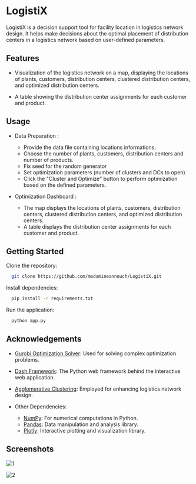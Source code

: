 
# LogistiX

LogistiX is a decision support tool for facility location in logistics network design. It helps make decisions about the optimal placement of distribution centers in a logistics network based on user-defined parameters.


## Features

- Visualization of the logistics network on a map, displaying the locations of plants, customers, distribution centers, clustered distribution centers, and optimized distribution centers.

- A table showing the distribution center assignments for each customer and product.



## Usage

- Data Preparation :

    - Provide the data file containing locations informations.
    - Choose the number of plants, customers, distribution centers and number of products.
    - Fix seed for the random generator
    - Set optimization parameters (number of clusters and DCs to open)
    - Click the "Cluster and Optimize" button to perform optimization based on the defined parameters.

- Optimization Dashboard :
    - The map displays the locations of plants, customers, distribution centers, clustered distribution centers, and optimized distribution centers.
    - A table displays the distribution center assignments for each customer and product.


## Getting Started

Clone the repository:

```bash
  git clone https://github.com/medamineannouch/LogistiX.git
```
Install dependencies:

```bash
  pip install -r requirements.txt

```
Run the application:

```bash
  python app.py


```
    
## Acknowledgements

- [Gurobi Optimization Solver](https://www.gurobi.com/): Used for solving complex optimization problems.

- [Dash Framework](https://dash.plotly.com/): The Python web framework behind the interactive web application.

- [Agglomerative Clustering](https://scikit-learn.org/stable/modules/generated/sklearn.cluster.AgglomerativeClustering.html): Employed for enhancing logistics network design.

- Other Dependencies:
  - [NumPy](https://numpy.org/): For numerical computations in Python.
  - [Pandas](https://pandas.pydata.org/): Data manipulation and analysis library.
  - [Plotly](https://plotly.com/): Interactive plotting and visualization library.


## Screenshots

![1](https://github.com/medamineannouch/LogistiX/assets/95173325/0fa842bd-eac1-4e85-bfd6-10ec299eedca)

![2](https://github.com/medamineannouch/LogistiX/assets/95173325/9ed22c1a-9e8f-4259-adb4-5cabbb6d9a19)



